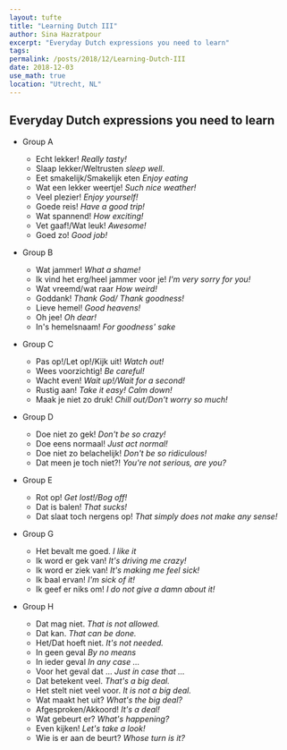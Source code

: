 ```yaml
---
layout: tufte
title: "Learning Dutch III"
author: Sina Hazratpour
excerpt: "Everyday Dutch expressions you need to learn"
tags:
permalink: /posts/2018/12/Learning-Dutch-III
date: 2018-12-03
use_math: true
location: "Utrecht, NL"
---
```




## Everyday Dutch expressions you need to learn

* Group A
    * Echt lekker!  _Really tasty!_ 
    * Slaap lekker/Weltrusten  _sleep well_. 
    * Eet smakelijk/Smakelijk eten _Enjoy eating_ 
    * Wat een lekker weertje! _Such nice weather!_ 
    * Veel plezier!  _Enjoy yourself!_
    * Goede reis!  _Have a good trip!_
    * Wat spannend!  _How exciting!_ 
    * Vet gaaf!/Wat leuk!  _Awesome!_   
    * Goed zo!  _Good job!_

* Group B 
    + Wat jammer! _What a shame!_
    + Ik vind het erg/heel jammer voor je! _I'm very sorry for you!_
    + Wat vreemd/wat raar _How weird!_
    + Goddank! _Thank God/ Thank goodness!_
    + Lieve hemel! _Good heavens!_
    + Oh jee! _Oh dear!_
    + In's hemelsnaam! _For goodness' sake_
 
* Group C
   + Pas op!/Let op!/Kijk uit! _Watch out!_
   + Wees voorzichtig! _Be careful!_
   + Wacht even! _Wait up!/Wait for a second!_
   + Rustig aan! _Take it easy! Calm down!_
   + Maak je niet zo druk! _Chill out/Don't worry so much!_  
 
* Group D
   + Doe niet zo gek!  _Don't be so crazy!_
   + Doe eens normaal!  _Just act normal!_
   + Doe niet zo belachelijk!  _Don't be so ridiculous!_
   + Dat meen je toch niet?!  _You're not serious, are you?_

* Group E 
   + Rot op!  _Get lost!/Bog off!_
   + Dat is balen!  _That sucks!_
   + Dat slaat toch nergens op!  _That simply does not make any sense!_

* Group G
   + Het bevalt me goed.  _I like it_
   + Ik word er gek van!  _It's driving me crazy!_
   + Ik word er ziek van!  _It's making me feel sick!_
   + Ik baal ervan!  _I'm sick of it!_  
   + Ik geef er niks om!  _I do not give a damn about it!_

* Group H
    + Dat mag niet.  _That is not allowed._
    + Dat kan.  _That can be done._
    + Het/Dat hoeft niet.  _It's not needed._
    + In geen geval  _By no means_
    + In ieder geval  _In any case ..._
    + Voor het geval dat ...  _Just in case that ..._
    + Dat betekent veel.  _That's a big deal._
    + Het stelt niet veel voor.  _It is not a big deal._
    + Wat maakt het uit?  _What's the big deal?_
    + Afgesproken/Akkoord!  _It's a deal!_
    + Wat gebeurt er?  _What's happening?_
    + Even kijken!  _Let's take a look!_
    + Wie is er aan de beurt?  _Whose turn is it?_





<!--
 <label for="sn-Alledaagse-taalvragen" class="margin-toggle sidenote-number"></label><input type="checkbox" id="sn-Alledaagse-taalvragen" class="margin-toggle"/><span class="sidenote"> Where in the world do people speak Dutch? What does my family name mean? How many dialects do exist? Why are we so annoyed by _dt_ errors? Why are many people annoyed by this? How do new words arise?, Can you name your child as you wish?
</span>
-->
 

